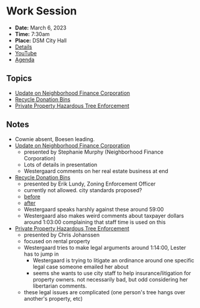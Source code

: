 # Work Session

- **Date:** March 6, 2023
- **Time:** 7:30am
- **Place:** DSM City Hall
- [Details](https://www.dsm.city/citycouncil_detail_T60_R2387.php)
- [YouTube](https://youtube.com/live/58cN17cj2aM)
- [Agenda](https://councildocs.dsm.city/agendas/2023/20230306CouncilWorkSession.pdf)

## Topics

- [Update on Neighborhood Finance Corporation](https://www.dsm.city/document_center/City%20Clerk/Work%20Sessions/2023/Neighborhood%20Finance%20Corporation.pdf)
- [Recycle Donation Bins](https://www.dsm.city/document_center/City%20Clerk/Work%20Sessions/2023/Recycle%20Donation%20Bins.pdf)
- [Private Property Hazardous Tree Enforcement](https://www.dsm.city/document_center/City%20Clerk/Work%20Sessions/2023/Private%20Property%20Hazardous%20Tree%20Removal.pdf)

## Notes

- Cownie absent, Boesen leading.
- [Update on Neighborhood Finance Corporation](https://www.dsm.city/document_center/City%20Clerk/Work%20Sessions/2023/Neighborhood%20Finance%20Corporation.pdf)
    - presented by Stephanie Murphy (Neighborhood Finance Corporation)
    - Lots of details in presentation
    - Westergaard comments on her real estate business at end
- [Recycle Donation Bins](https://www.dsm.city/document_center/City%20Clerk/Work%20Sessions/2023/Recycle%20Donation%20Bins.pdf)
    - presented by Erik Lundy, Zoning Enforcement Officer 
    - currently not allowed. city standards proposed?
    - [before](https://www.axios.com/local/des-moines/2022/08/23/des-moines-business-diverts-clothing-from-landfill)
    - [after](https://www.axios.com/local/des-moines/2023/03/09/clothing-recycler-bins-des-moines-complaints-pulls)
    - Westergaard speaks harshly against these around 59:00
    - Westergaard also makes weird comments about taxpayer dollars around 1:03:00 complaining that staff time is used on this
- [Private Property Hazardous Tree Enforcement](https://www.dsm.city/document_center/City%20Clerk/Work%20Sessions/2023/Private%20Property%20Hazardous%20Tree%20Removal.pdf)
    - presented by Chris Johanssen
    - focused on rental property
    - Westergaard tries to make legal arguments around 1:14:00, Lester has to jump in
        - Westergaard is trying to litigate an ordinance around one specific legal case someone emailed her about
        - seems she wants to use city staff to help insurance/litigation for property owners. not necessarily bad, but odd considering her libertarian comments.
    - these legal issues are complicated (one person's tree hangs over another's property, etc)
    
